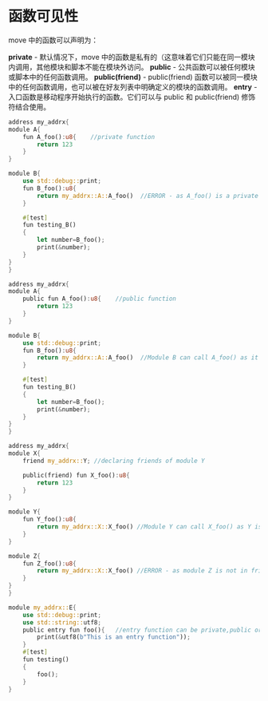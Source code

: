 # 函数可见性

move 中的函数可以声明为：

**private** - 默认情况下，move 中的函数是私有的（这意味着它们只能在同一模块内调用，其他模块和脚本不能在模块外访问。
**public** - 公共函数可以被任何模块或脚本中的任何函数调用。
**public(friend)** - public(friend) 函数可以被同一模块中的任何函数调用，也可以被在好友列表中明确定义的模块的函数调用。
**entry** - 入口函数是移动程序开始执行的函数。它们可以与 public 和 public(friend) 修饰符结合使用。

<!-- Functions in move can be declared as:

**private** - By default the functions in move are private(that means they can only be called within the same module and cannot be access outside the module by other modules and scripts.

**public** - A public function can be called by any function in any module or script.

**public(friend)** - A public(friend) function can be called by any function in the same module and by the function of the module which are explicitly defined in the friend list.

**entry** - Entry function are the function where move program starts its execution. They can be combined with public and public(friend) modifier. -->

```rust
address my_addrx{
module A{
    fun A_foo():u8{    //private function
        return 123
    }
}

module B{
    use std::debug::print;
    fun B_foo():u8{
        return my_addrx::A::A_foo()  //ERROR - as A_foo() is a private function
    }

    #[test]
    fun testing_B()
    {
        let number=B_foo();
        print(&number);
    }
}
}
```

```rust
address my_addrx{
module A{
    public fun A_foo():u8{    //public function
        return 123
    }
}

module B{
    use std::debug::print;
    fun B_foo():u8{
        return my_addrx::A::A_foo()  //Module B can call A_foo() as it is a public function
    }

    #[test]
    fun testing_B()
    {
        let number=B_foo();
        print(&number);
    }
}
}
```

```rust
address my_addrx{
module X{
    friend my_addrx::Y; //declaring friends of module Y

    public(friend) fun X_foo():u8{
        return 123
    }   
}

module Y{
    fun Y_foo():u8{
        return my_addrx::X::X_foo() //Module Y can call X_foo() as Y is in friend list of X
    }
}

module Z{
    fun Z_foo():u8{
        return my_addrx::X::X_foo() //ERROR - as module Z is not in friend list of X
    }   
}
}
```

```rust
module my_addrx::E{
    use std::debug::print;
    use std::string::utf8;
    public entry fun foo(){   //entry function can be private,public or public(friend)
        print(&utf8(b"This is an entry function"));
    }
    #[test]
    fun testing()
    {
        foo();
    }
}
```
